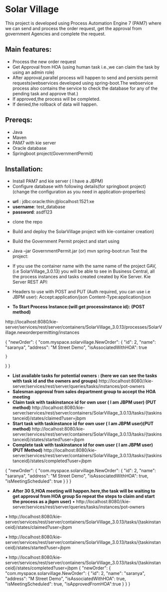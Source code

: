 # Solar Village
This project is developed using Process Automation Engine 7 (PAM7) where we can send and process the order request, get the approval from government Agencies and complete the request.
## Main features:
-	Process the new order request
-	Get Approval from HOA (using human task i.e.,we can claim the task by using an admin role)
-	After approval,parallel process will happen to send and persists permit requests(webservices developed using spring-boot.The webservice process also contains the service to check the database for any of the pending task and approve that.)
-	If approved,the process will be completed.
-	If denied,the rollback of data will happen.
## Prereqs:
-	Java
-	Maven
-	PAM7 with kie server
-	Oracle database
-	Springboot project(GovernmentPermit)
## Installation:
-	Install PAM7 and kie server ( I have a JBPM)
-	Configure database with following details(for springboot project)(change the configuration as you need in application-properties)

* **url**     :  jdbc:oracle:thin:@localhost:1521:xe
* **username**: test_database
* **password**: asdf123

-	clone the repo
-	Build and deploy the SolarVillage project with kie-container creation)
-	Build the Government Permit project and start using
-	Java –jar GovernmentPermit.jar  (or) mvn spring-boot:run
Test the project:
-	If you use the container name with the same name of the project GAV, (i.e SolarVillage_3.0.13) you will be able to see in Business Central, all the process instances and tasks created created by Kie Server.
Kie Server REST API:
-	Headers to use with POST and PUT (Auth required, you can use i.e JBPM user): Accept:application/json Content-Type:application/json

- **To Start Process Instance:(will get processinstance id): (POST method)**

http://localhost:8080/kie-server/services/rest/server/containers/SolarVillage_3.0.13/processes/SolarVillage.neworderpermitting/instances

{
  "newOrder": {
    "com.myspace.solarvillage.NewOrder": {
      "id": 2,
      "name": "saranya",
      "address": "M Street Demo",
      "isAssociatedWithHOA": true
      
    }
  }
}

- **List available tasks for potential owners : (here we can see the tasks with task id and the owners and groups)**
http://localhost:8080//kie-server/services/rest/server/queries/tasks/instances/pot-owners
- **Salesman approval from sales department group to accept the HOA meeting**
- **Claim task  with taskinstance id for own user ( I am JBPM user) (PUT method)**
http://localhost:8080/kie-server/services/rest/server/containers/SolarVillage_3.0.13/tasks/{taskinstanceid}/states/claimed?user=jbpm
- **Start task  with taskinstance id for own user ( I am JBPM user)(PUT method)**
http://localhost:8080/kie-server/services/rest/server/containers/SolarVillage_3.0.13/tasks/{taskinstanceid}/states/started?user=jbpm
- **Complete task  with taskinstance id for own user ( I am JBPM user)(PUT Method)**
http://localhost:8080/kie-server/services/rest/server/containers/SolarVillage_3.0.13/tasks/{taskinstanceid}/states/completed?user=jbpm


{
  "newOrder": {
    "com.myspace.solarvillage.NewOrder": {
      "id": 2,
      "name": "saranya",
      "address": "M Street Demo",
      "isAssociatedWithHOA": true,
      "isMeetingScheduled": true
    }
  }
}
- **After 30 S,HOA meeting will happen.here,the task will be waiting to get approval from HOA group
So repeat the steps to claim and start the process as a jbpm user)**
•	http://localhost:8080//kie-server/services/rest/server/queries/tasks/instances/pot-owners

•	http://localhost:8080/kie-server/services/rest/server/containers/SolarVillage_3.0.13/tasks/{taskinstanceid}/states/claimed?user=jbpm

•	http://localhost:8080/kie-server/services/rest/server/containers/SolarVillage_3.0.13/tasks/{taskinstanceid}/states/started?user=jbpm

•	http://localhost:8080/kie-server/services/rest/server/containers/SolarVillage_3.0.13/tasks/{taskinstanceid}/states/completed?user=jbpm
{
  "newOrder": {
    "com.myspace.solarvillage.NewOrder": {
      "id": 2,
      "name": "saranya",
      "address": "M Street Demo",
      "isAssociatedWithHOA": true,
      "isMeetingScheduled": true,
"isApprovedFromHOA":true
    }
  }
}

 
